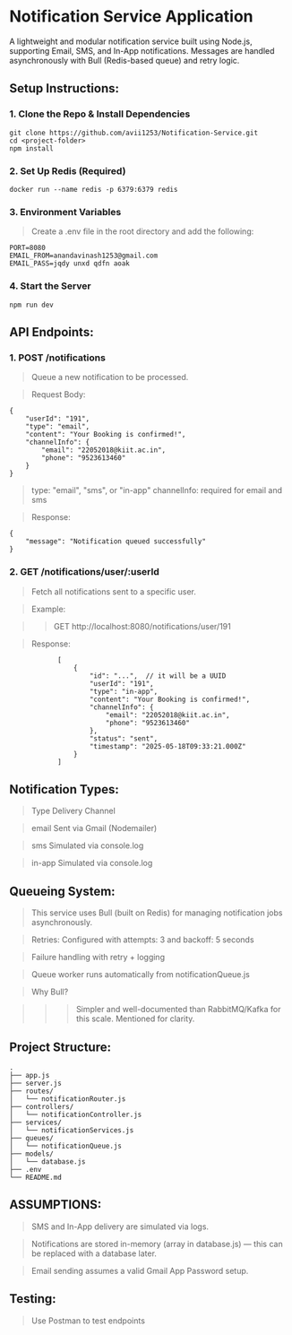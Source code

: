 # Notification Service Application

A lightweight and modular notification service built using Node.js, supporting Email, SMS, and In-App notifications. Messages are handled asynchronously with Bull (Redis-based queue) and retry logic.


## Setup Instructions:

### 1. Clone the Repo & Install Dependencies

    git clone https://github.com/avii1253/Notification-Service.git
    cd <project-folder>
    npm install

### 2. Set Up Redis (Required)

    docker run --name redis -p 6379:6379 redis

### 3. Environment Variables

   > Create a .env file in the root directory and add the following:

    
    PORT=8080
    EMAIL_FROM=anandavinash1253@gmail.com
    EMAIL_PASS=jqdy unxd qdfn aoak

### 4. Start the Server
    npm run dev


## API Endpoints:

### 1. POST   /notifications

  >  Queue a new notification to be processed.

  >  Request Body:

    {
        "userId": "191",
        "type": "email",
        "content": "Your Booking is confirmed!",
        "channelInfo": {
            "email": "22052018@kiit.ac.in",
            "phone": "9523613460"
        }
    }

   > type: "email", "sms", or "in-app"
   > channelInfo: required for email and sms

   > Response:

    {
        "message": "Notification queued successfully"
    }

### 2. GET   /notifications/user/:userId

   > Fetch all notifications sent to a specific user.

   > Example:

   > > GET http://localhost:8080/notifications/user/191

   > Response:

                [
                    {
                        "id": "...",  // it will be a UUID
                        "userId": "191",
                        "type": "in-app",
                        "content": "Your Booking is confirmed!",
                        "channelInfo": {
                            "email": "22052018@kiit.ac.in",
                            "phone": "9523613460"
                        },
                        "status": "sent",
                        "timestamp": "2025-05-18T09:33:21.000Z"
                    }
                ]

    
## Notification Types: 

   > Type	Delivery Channel <br>
   
   > email	Sent via Gmail (Nodemailer) <br>
   
   > sms	Simulated via console.log <br>
   
   > in-app	Simulated via console.log <br>


## Queueing System:

> This service uses Bull (built on Redis) for managing notification jobs asynchronously.

> Retries: Configured with attempts: 3 and backoff: 5 seconds
 
> Failure handling with retry + logging

> Queue worker runs automatically from notificationQueue.js <br>

> Why Bull?

> > > Simpler and well-documented than RabbitMQ/Kafka for this scale. Mentioned for clarity.


## Project Structure:

    .
    ├── app.js
    ├── server.js
    ├── routes/
    │   └── notificationRouter.js
    ├── controllers/
    │   └── notificationController.js
    ├── services/
    │   └── notificationServices.js
    ├── queues/
    │   └── notificationQueue.js
    ├── models/
    │   └── database.js
    ├── .env
    └── README.md


## ASSUMPTIONS: 

> SMS and In-App delivery are simulated via logs.

> Notifications are stored in-memory (array in database.js) — this can be replaced with a database later.

> Email sending assumes a valid Gmail App Password setup.


## Testing:

> Use Postman to test endpoints
    
